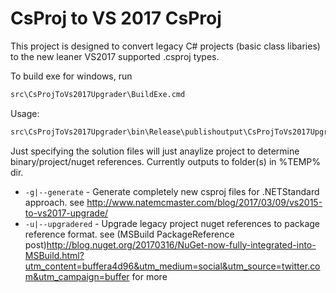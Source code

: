 # CsProj to VS 2017 CsProj

This project is designed to convert legacy C# projects (basic class libaries) to the new leaner VS2017 supported .csproj types.

To build exe for windows, run

```sh
src\CsProjToVs2017Upgrader\BuildExe.cmd
```

Usage:

```sh
src\CsProjToVs2017Upgrader\bin\Release\publishoutput\CsProjToVs2017Upgrader.exe [-g|--generate | -u|--upgraderef] "solutionfile1.sln" "solutionfile2.sln" "projectfile.csproj" [sln3,sln4,...]
``` 

Just specifying the solution files will just anaylize project to determine binary/project/nuget references. Currently outputs to folder(s) in %TEMP% dir.

* `-g|--generate` - Generate completely new csproj files for .NETStandard approach. see http://www.natemcmaster.com/blog/2017/03/09/vs2015-to-vs2017-upgrade/
* `-u|--upgradered` - Upgrade legacy project nuget references to package reference format. see (MSBuild PackageReference post)<http://blog.nuget.org/20170316/NuGet-now-fully-integrated-into-MSBuild.html?utm_content=buffera4d96&utm_medium=social&utm_source=twitter.com&utm_campaign=buffer> for more

